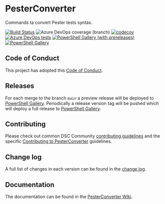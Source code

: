 # PesterConverter

Commands ta convert Pester tests syntax.

[![Build Status](https://dev.azure.com/viscalyx/PesterConverter/_apis/build/status/viscalyx.PesterConverter?branchName=main)](https://dev.azure.com/viscalyx/PesterConverter/_build/latest?definitionId=32&branchName=main)
![Azure DevOps coverage (branch)](https://img.shields.io/azure-devops/coverage/viscalyx/PesterConverter/32/main)
[![codecov](https://codecov.io/gh/viscalyx/PesterConverter/branch/main/graph/badge.svg)](https://codecov.io/gh/viscalyx/PesterConverter)
[![Azure DevOps tests](https://img.shields.io/azure-devops/tests/viscalyx/PesterConverter/32/main)](https://viscalyx.visualstudio.com/PesterConverter/_test/analytics?definitionId=32&contextType=build)
[![PowerShell Gallery (with prereleases)](https://img.shields.io/powershellgallery/vpre/PesterConverter?label=PesterConverter%20Preview)](https://www.powershellgallery.com/packages/PesterConverter/)
[![PowerShell Gallery](https://img.shields.io/powershellgallery/v/PesterConverter?label=PesterConverter)](https://www.powershellgallery.com/packages/PesterConverter/)

## Code of Conduct

This project has adopted this [Code of Conduct](CODE_OF_CONDUCT.md).

## Releases

For each merge to the branch `main` a preview release will be
deployed to [PowerShell Gallery](https://www.powershellgallery.com/).
Periodically a release version tag will be pushed which will deploy a
full release to [PowerShell Gallery](https://www.powershellgallery.com/).

## Contributing

Please check out common DSC Community [contributing guidelines](https://dsccommunity.org/guidelines/contributing)
and the specific [Contributing to PesterConverter](https://github.com/viscalyx/PesterConverter/blob/main/CONTRIBUTING.md)
guidelines.

## Change log

A full list of changes in each version can be found in the [change log](CHANGELOG.md).

## Documentation

The documentation can be found in the [PesterConverter Wiki](https://github.com/viscalyx/PesterConverter/wiki).
